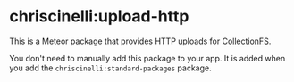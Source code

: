 chriscinelli:upload-http
=========================

This is a Meteor package that provides HTTP uploads for
[CollectionFS](https://github.com/CollectionFS/Meteor-CollectionFS).

You don't need to manually add this package to your app. It is added when you
add the `chriscinelli:standard-packages` package.
